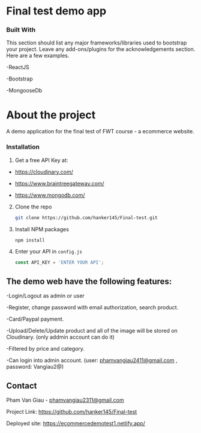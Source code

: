 # Final test demo app

### Built With

This section should list any major frameworks/libraries used to bootstrap your project. Leave any add-ons/plugins for the acknowledgements section. Here are a few examples.

-ReactJS

-Bootstrap

-MongooseDb


# About the project

A demo application for the final test of FWT course - a ecommerce website.


### Installation

1. Get a free API Key at:

- https://cloudinary.com/

- https://www.braintreegateway.com/

- https://www.mongodb.com/

2. Clone the repo
   ```sh
   git clone https://github.com/hanker145/Final-test.git
   ```
3. Install NPM packages
   ```sh
   npm install
   ```
4. Enter your API in `config.js`
   ```js
   const API_KEY = 'ENTER YOUR API';
   ```


## The demo web have the following features:

-Login/Logout as admin or user

-Register, change password with email authorization, search product.

-Card/Paypal payment.

-Upload/Delete/Update product and all of the image will be stored on Cloudinary. (only addmin account can do it)

-Filtered by price and category.

-Can login into admin account. (user: phamvangiau2411@gmail.com  , password: Vangiau2@)


## Contact

Pham Van Giau - phamvangiau2311@gmail.com

Project Link: https://github.com/hanker145/Final-test

Deployed site: https://ecommercedemotest1.netlify.app/

